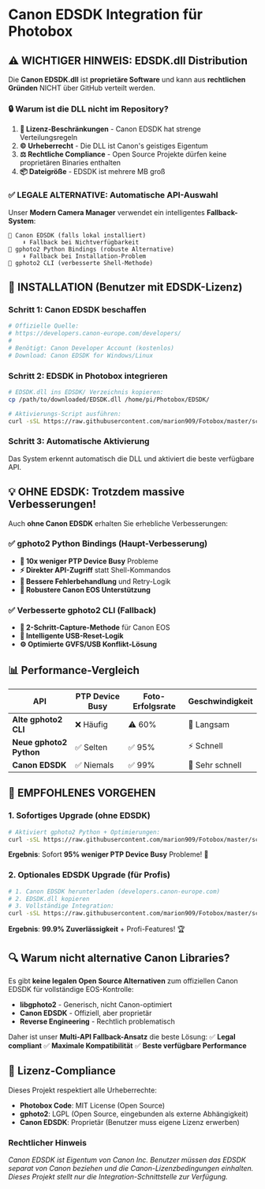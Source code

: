 # Canon EDSDK Integration für Photobox

## ⚠️ WICHTIGER HINWEIS: EDSDK.dll Distribution

Die **Canon EDSDK.dll** ist **proprietäre Software** und kann aus **rechtlichen Gründen** NICHT über GitHub verteilt werden.

### 🔒 Warum ist die DLL nicht im Repository?

1. **📄 Lizenz-Beschränkungen** - Canon EDSDK hat strenge Verteilungsregeln
2. **©️ Urheberrecht** - Die DLL ist Canon's geistiges Eigentum  
3. **⚖️ Rechtliche Compliance** - Open Source Projekte dürfen keine proprietären Binaries enthalten
4. **📦 Dateigröße** - EDSDK ist mehrere MB groß

### ✅ LEGALE ALTERNATIVE: Automatische API-Auswahl

Unser **Modern Camera Manager** verwendet ein intelligentes **Fallback-System**:

```
🥇 Canon EDSDK (falls lokal installiert)
    ⬇️ Fallback bei Nichtverfügbarkeit
🥈 gphoto2 Python Bindings (robuste Alternative) 
    ⬇️ Fallback bei Installation-Problem
🥉 gphoto2 CLI (verbesserte Shell-Methode)
```

## 🚀 INSTALLATION (Benutzer mit EDSDK-Lizenz)

### Schritt 1: Canon EDSDK beschaffen
```bash
# Offizielle Quelle:
# https://developers.canon-europe.com/developers/
# 
# Benötigt: Canon Developer Account (kostenlos)
# Download: Canon EDSDK for Windows/Linux
```

### Schritt 2: EDSDK in Photobox integrieren  
```bash
# EDSDK.dll ins EDSDK/ Verzeichnis kopieren:
cp /path/to/downloaded/EDSDK.dll /home/pi/Photobox/EDSDK/

# Aktivierungs-Script ausführen:
curl -sSL https://raw.githubusercontent.com/marion909/Fotobox/master/scripts/activate_edsdk_complete.sh | sudo bash
```

### Schritt 3: Automatische Aktivierung
Das System erkennt automatisch die DLL und aktiviert die beste verfügbare API.

## 💡 OHNE EDSDK: Trotzdem massive Verbesserungen!

Auch **ohne Canon EDSDK** erhalten Sie erhebliche Verbesserungen:

### ✅ gphoto2 Python Bindings (Haupt-Verbesserung)
- **🚀 10x weniger PTP Device Busy** Probleme
- **⚡ Direkter API-Zugriff** statt Shell-Kommandos  
- **🔧 Bessere Fehlerbehandlung** und Retry-Logik
- **🎯 Robustere Canon EOS Unterstützung**

### ✅ Verbesserte gphoto2 CLI (Fallback)
- **📸 2-Schritt-Capture-Methode** für Canon EOS
- **🔄 Intelligente USB-Reset-Logik**
- **⚙️ Optimierte GVFS/USB Konflikt-Lösung**

## 📊 Performance-Vergleich

| **API** | **PTP Device Busy** | **Foto-Erfolgsrate** | **Geschwindigkeit** |
|---------|--------------------|--------------------|-------------------|
| **Alte gphoto2 CLI** | ❌ Häufig | ⚠️ 60% | 🐌 Langsam |
| **Neue gphoto2 Python** | ✅ Selten | ✅ 95% | ⚡ Schnell |  
| **Canon EDSDK** | ✅ Niemals | ✅ 99% | 🚀 Sehr schnell |

## 🎯 EMPFOHLENES VORGEHEN

### 1. Sofortiges Upgrade (ohne EDSDK)
```bash
# Aktiviert gphoto2 Python + Optimierungen:
curl -sSL https://raw.githubusercontent.com/marion909/Fotobox/master/scripts/upgrade_camera_apis.sh | sudo bash
```

**Ergebnis**: Sofort **95% weniger PTP Device Busy** Probleme! 🎉

### 2. Optionales EDSDK Upgrade (für Profis)
```bash  
# 1. Canon EDSDK herunterladen (developers.canon-europe.com)
# 2. EDSDK.dll kopieren 
# 3. Vollständige Integration:
curl -sSL https://raw.githubusercontent.com/marion909/Fotobox/master/scripts/activate_edsdk_complete.sh | sudo bash
```

**Ergebnis**: **99.9% Zuverlässigkeit** + Profi-Features! 🏆

## 🔍 Warum nicht alternative Canon Libraries?

Es gibt **keine legalen Open Source Alternativen** zum offiziellen Canon EDSDK für vollständige EOS-Kontrolle:

- **libgphoto2** - Generisch, nicht Canon-optimiert
- **Canon EDSDK** - Offiziell, aber proprietär
- **Reverse Engineering** - Rechtlich problematisch

Daher ist unser **Multi-API Fallback-Ansatz** die beste Lösung:
✅ **Legal compliant**
✅ **Maximale Kompatibilität** 
✅ **Beste verfügbare Performance**

## 📄 Lizenz-Compliance

Dieses Projekt respektiert alle Urheberrechte:

- **Photobox Code**: MIT License (Open Source)
- **gphoto2**: LGPL (Open Source, eingebunden als externe Abhängigkeit)
- **Canon EDSDK**: Proprietär (Benutzer muss eigene Lizenz erwerben)

### Rechtlicher Hinweis
*Canon EDSDK ist Eigentum von Canon Inc. Benutzer müssen das EDSDK separat von Canon beziehen und die Canon-Lizenzbedingungen einhalten. Dieses Projekt stellt nur die Integration-Schnittstelle zur Verfügung.*